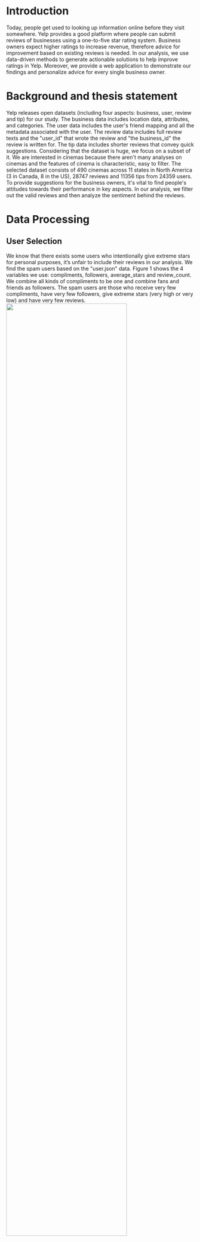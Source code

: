 # Introduction

Today, people get used to looking up information online before they visit somewhere. Yelp provides a good platform where people can submit reviews of businesses using a one-to-five star rating system. Business owners expect higher ratings to increase revenue, therefore advice for improvement based on existing reviews is needed. In our analysis, we use data-driven methods to generate actionable solutions to help improve ratings in Yelp. Moreover, we provide a web application to demonstrate our findings and personalize advice for every single business owner.

# Background and thesis statement

Yelp releases open datasets (including four aspects: business, user, review and tip) for our study. The business data includes location data, attributes, and categories. The user data includes the user's friend mapping and all the metadata associated with the user. The review data includes full review texts and the "user_id" that wrote the review and "the business_id" the review is written for. The tip data includes shorter reviews that convey quick suggestions. Considering that the dataset is huge, we focus on a subset of it. We are interested in cinemas because there aren't many analyses on cinemas and the features of cinema is characteristic, easy to filter. The selected dataset consists of 490 cinemas across 11 states in North America (3 in Canada, 8 in the US), 28747 reviews and 11356 tips from 24359 users. To provide suggestions for the business owners, it's vital to find people's attitudes towards their performance in key aspects. In our analysis, we filter out the valid reviews and then analyze the sentiment behind the reviews.

# Data Processing

## User Selection
We know that there exists some users who intentionally give extreme stars for personal purposes, it’s unfair to include their reviews in our analysis. We find the spam users based on the "user.json" data. Figure 1 shows the 4 variables we use: compliments, followers, average_stars and review_count. We combine all kinds of compliments to be one and combine fans and friends as followers. The spam users are those who receive very few compliments, have very few followers, give extreme stars (very high or very low) and have very few reviews.
<img src="./picture/plot1.png" width = 80% height = 80%/> 

Since no user is labeled as bad user in the data set, we recognize it as a unsupervised learning task. The method we choose is k-means clustering. It aims to partition n observations into k clusters in which each observation belongs to the cluster with the nearest mean. For the parameter of the number of clusters, we tried from 2 to 10. We check the result of clustering by drawing plots. When the number of clusters is 5, we receive the best result. 
From all 1,637,138 users, 635,755 of them are recognized as spam users. As shown in figure 2, 3 and 4 (different colors for different clusters), the group of golden points share the same characteristic of extreme stars and low amounts of compliments, followers and reviews. After deleting these users, 25816 reviews and 9643 tips are remained for analysis.

## Text Processing
Next we process the reviews and tips in order to extract the key attributes later. Our goal in this part is to clean and split the words. Our work takes the following steps:
* Change all letters into lower case;
* Delete stop words ([stop words list](http://ir.dcs.gla.ac.uk/resources/linguistic_utils/stop_words));
* Split the sentences into words;
* Delete punctuation;
* Turn the tense into the present tense;
* Correct the spelling error.

## Word Counting
Then we count the words. Actually, the frequency of word occurance in the reviews and tips contains a lot of information. High-frequency noun can be utilized as indicators of the cinemas' performance, such as seat, popcorn. High-frequency adjectives may contains sentiment, which helps us to analyze the sentiment of the review or tip, especially those adjectives with high variance across different ratings. To count the words reasonably, we take the following steps:
* Count the times every word appearing in the reviews under different ratings, denote it as $N_1$.
* Put weights on count according to the number of compliments for the reviews or tips (funny, useful, cool) and the time of the review or tip:
$$count = N_1 \times N_2 \times w_T$$
where $N_1$ denotes the times the word appears in all the reviews; $N_2$ denotes the total number of compliments of those reviews; $w_T$ denotes the time weight ranging from 0 to 1, 0 being the earliest date the review when the review is given and 1 being the latest date.
* Treat “should/would/not+adj.” and “never+verb.” as one word instead of two.
* Scale the count for comparison.

## Extracting the Key Attributes
So far, we've count the frequency of words appearing in the reviews and generated a list of the most frequent words. The list gives us an insight into what people look for and feel when they visit a cinema. We select important business attributes customers values the most from the list. We divide them into 6 aspects:
* Price: the ticket price and the the cost of other goods sold in the cinema
* Location: the location of the cinema and the important geographical elements nearby (hotels, restaurants and car parks), etc.
* Facility: the quality of movie, screen, sound and seats, etc.
* Environment: the wait time to buy tickets, the style of the cinema, etc.
* Food and drinks: the concession stand, the food and drinks offered.
* Services: the quality of service from staff, the online services (eg. online reservation), etc.
* Promotion: special offers for vip, free passes and discount, etc.

For each aspect, we use several key words to represent it for the following study. For example, "Price" is represented by "price", "cost", "ticket" etc.

# Sentiment Analysis
To study people's attitudes towards the selected key words, we first find the segments where it appears, specifically, we extract the parts between the punctuation right before and after the words. We use a value called "polarity" ranging in \[-1, 1\] to to denote the sentiment. -1 is the most negative and 1 is the most positive. Written text can be broadly categorized into two types: facts and opinions. Opinions carry people's sentiments, appraisals and feelings towards the world, which are what we focus on in this section. Python's Pattern library provides a lexicon of adjectives that occur frequently in product reviews, annotated with scores for sentiment polarity ([en_sentiment](https://github.com/clips/pattern/blob/master/pattern/text/en/en-sentiment.xml)). Important attributes in this lexicon are: "pos" - the part-of-speech tags; "sense" - the situation where the word is used; "polarity" - the same as our definition; "intensity" - the effects on sentiment of modifier words (eg. very, little, ...). For a single word, we take the average of polarity values for all the senses as its polarity. Then we take the sum of the polarity values of every word appearing in the segment extracted. If the word comes with a modifier word, we multiply the polarity by the intensity of the modifier word. If the word comes with a negation (eg. never, not, ...), we multiply the polarity by -0.5 and divide it by the modifier word's intensity.  

We then sum the polarity up to find the score for each aspect and get a rating chart like following:

| id | name | price | location | facility | environment | food\&drink | service |  promotion |
| :-: |  :-: |   :-:   |    :-:   |    :-:   |    :-:    |    :-:    |    :-:   |    :-:   |
| OEQrPxeku4BfHMCSi8UASQ | Chandler Cinemas | 0.000 | 0.000 | 0.686 | 1.005 | 0.225 | -0.063 | 0.313 |
|zRV7bzP_CfTg-_R9U-VsVg |   Visulite Theatre|0.009|0.8|9.596|5.817|6.180|3.115|0.000|
|pDA8NJUwGl1IoLDeaVfo0Q|AMC Ridge Park Square Cinema 8|0.400|0.450|0.624|0.234|0.000|0.683|0.000|

The performance of a business will be shown in a radar chart, take the cinema named "Chandler Cinemas" as an example:

<img src="./picture/radar.png" width = 30% height = 30% />

## Advice Generation
Based on the scores, we first generate comments on the present performance of the cinema. We compare the scores with median scores and give comments like: "*The rating of food&drinks, promotion of your cinema is higher than median. The rating of facility, environment, service of your cinema is lower than median.*" Then, we choose the worst 2 attributes to give them advice like: “*Your customers are complaining about the price*” and “*Your cinema may not be in the best area.*” For the best 2 attributes which have higher scores than median, we give compliments like: “*Your cinema has create a pleasant environment for the customers.*”

# Strength and Weakness

## Strength
1. Find spam users and exclude them in the following analysis;
2. Evaluate the quality of reviews and tips according to users, time and the number of compliments;
3. Make full use of both tips and reviews;
4. Give results both visually and verbally.

## Weakness
1. It's hard to fully evaluate the effiency of the advice;
2. The Python lexicon library is not built on our data;
3. The advice may be not specific enough. For example, we can only give advice on food and drink but not on specific kind of food such as popcorn, orange juice etc;
4. For the reviews with no key words appearing, we can't find the opinion for any attribute.

# Conclusion
We filtered out useful reviews and tips by using K-means method on the user data. Then, we proccess the text and count the word frequencies to extract 7 key business attributes and their relevant key words. Next, we conducted sentiment analysis on the segments where key words appear. We used polarity to denote the sentiment, and scored every attribute. Finally, based on the scores, we demonstrated the present performance of the businesses and give corresponding advice for improvement. 

# Duties

Yuchen Zeng: Text processing, word counting and shiny app.

Chong Wei: User selection, sentiment analysis.

Jingwen Yan: Extracting the business attribute, sentiment analysis.

# References
[1] https://www.clips.uantwerpen.be/pages/pattern-en

[2] Feldman, Ronen. "Techniques and applications for sentiment analysis." Commun. ACM 56.4 (2013): 82-89.
